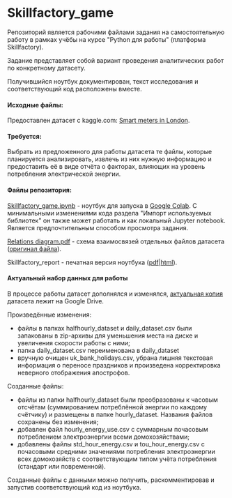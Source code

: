 # Skillfactory_game

Репозиторий является рабочими файлами задания на самостоятельную работу в рамках учёбы на курсе "Python для работы" (платформа Skillfactory).

Задание представляет собой вариант проведения аналитических работ по конкретному датасету.

Получившийся ноутбук документирован, текст исследования и соответствующий код расположены вместе.

#### Исходные файлы:
Предоставлен датасет с kaggle.com:
[Smart meters in London](https://www.kaggle.com/jeanmidev/smart-meters-in-london "Smart meters in London").

#### Требуется:
Выбрать из предложенного для работы датасета те файлы, которые планируется анализировать, извлечь из них нужную информацию и предоставить её в виде отчёта о факторах, влияющих на уровень потребления электрической энергии.

#### Файлы репозитория:
[Skillfactory_game.ipynb](https://github.com/drovosekovanton/Skillfactory_game/blob/master/Skillfactory_game.ipynb "Skillfactory_game.ipynb") - ноутбук для запуска в [Google Colab](https://colab.research.google.com/ "Google Colab"). С минимальными изменениями кода раздела "Импорт используемых библиотек" он также может работать и как локальный Jupyter notebook. Является предпочтительным способом просмотра задания.

[Relations diagram.pdf](https://github.com/drovosekovanton/Skillfactory_game/blob/master/Relations%20diagram.pdf "Relations diagram.pdf") - схема взаимосвязей отдельных файлов датасета ([оригинал файла](https://drive.google.com/file/d/1YRiAUd_m_7IG9lklkeAsdHPuWDpw_B6P/view "оригинал файла")).

Skillfactory_report - печатная версия ноутбука ([pdf](https://github.com/drovosekovanton/Skillfactory_game/blob/master/Skillfactory_report.pdf "pdf")|[html](https://github.com/drovosekovanton/Skillfactory_game/blob/master/Skillfactory_report.html "html")).

#### Актуальный набор данных для работы
В процессе работы датасет дополнялся и изменялся, [актуальная копия](https://drive.google.com/drive/folders/1oVN31sW5rC_RDhA4w3azI0LwELBO3mx5?usp=sharing "актуальная копия") датасета лежит на Google Drive.

Произведённые изменения:
- файлы в папках halfhourly_dataset и daily_dataset.csv были запакованы в zip-архивы для уменьшения места на диске и увеличения скорости работы с ними;
- папка daily_dataset.csv переименована в daily_dataset
- вручную очищен uk_bank_holidays.csv, убрана лишняя текстовая информация о переносе праздников и произведена корректировка неверного отображения апострофов.

Созданные файлы:
- файлы из папки halfhourly_dataset были преобразованы к часовым отсчётам (суммированием потреблённой энергии по каждому счётчику) и размещены в папке hourly_dataset. Названия файлов сохранены без изменения;
- добавлен файл hourly_energy_use.csv с суммарным почасовым потреблением электроэнергии всеми домохозяйствами;
- добавлены файлы std_hour_energy.csv и tou_hour_energy.csv с почасовыми средними значениями потребления электроэнергии всех домохозяйств с соответствующим типом учёта потребления (стандарт или повременной).

Созданные файлы с данными можно получить, раскомментировав и запустив соответствующий код из ноутбука.
